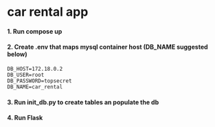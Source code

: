# car rental app

#### 1. Run compose up

#### 2. Create .env that maps mysql container host (DB_NAME suggested below)

```
DB_HOST=172.18.0.2
DB_USER=root
DB_PASSWORD=topsecret
DB_NAME=car_rental
```

#### 3. Run init_db.py to create tables an populate the db

#### 4. Run Flask




